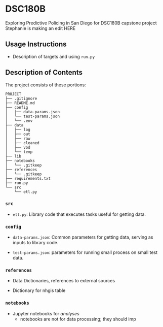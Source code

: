 # DSC180B
Exploring Predictive Policing in San Diego for DSC180B capstone project
Stephanie is making an edit HERE
## Usage Instructions

* Description of targets and using `run.py`

## Description of Contents

The project consists of these portions:
```
PROJECT
├── .gitignore
├── README.md
├── config
│   ├── data-params.json
│   └── test-params.json
│   └── .env
├── data
│   ├── log
│   ├── out
│   ├── raw
│   ├── cleaned
│   ├── vod
│   └── temp
├── lib
├── notebooks
│   └── .gitkeep
├── references
│   └── .gitkeep
├── requirements.txt
├── run.py
└── src
    └── etl.py
```

### `src`

* `etl.py`: Library code that executes tasks useful for getting data.

### `config`

* `data-params.json`: Common parameters for getting data, serving as
  inputs to library code.
  
* `test-params.json`: parameters for running small process on small
  test data.

### `references`

* Data Dictionaries, references to external sources
- Dictionary for nhgis table

### `notebooks`

* Jupyter notebooks for *analyses*
  - notebooks are not for data processing; they should imp
